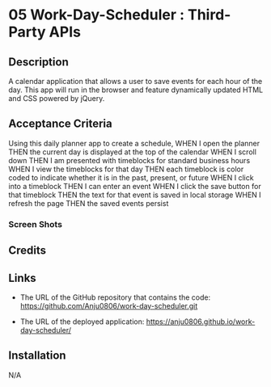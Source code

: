 
# 05 Work-Day-Scheduler : Third-Party APIs

## Description
A calendar application that allows a user to save events for each hour of the day. This app will run in the browser and feature dynamically updated HTML and CSS powered by jQuery.


## Acceptance Criteria

Using this daily planner app to create a schedule,
WHEN I open the planner
THEN the current day is displayed at the top of the calendar
WHEN I scroll down
THEN I am presented with timeblocks for standard business hours
WHEN I view the timeblocks for that day
THEN each timeblock is color coded to indicate whether it is in the past, present, or future
WHEN I click into a timeblock
THEN I can enter an event
WHEN I click the save button for that timeblock
THEN the text for that event is saved in local storage
WHEN I refresh the page
THEN the saved events persist


### Screen Shots

## Credits

## Links

* The URL of the GitHub repository that contains the code: 
https://github.com/Anju0806/work-day-scheduler.git

* The URL of the deployed application:
https://anju0806.github.io/work-day-scheduler/


## Installation

N/A

